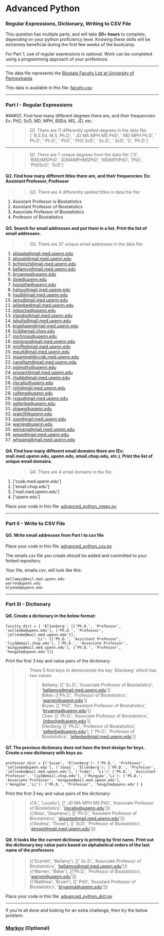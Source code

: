 # Advanced Python    

### Regular Expressions, Dictionary, Writing to CSV File  

This question has multiple parts, and will take **20+ hours** to complete, depending on your python proficiency level.  Knowing these skills will be extremely beneficial during the first few weeks of the bootcamp.

For Part 1, use of regular expressions is optional.  Work can be completed using a programming approach of your preference. 

---

The data file represents the [Biostats Faculty List at University of Pennsylvania](http://www.med.upenn.edu/cceb/biostat/faculty.shtml)

This data is available in this file:  [faculty.csv](python/faculty.csv)

--- 

### Part I - Regular Expressions  


####Q1. Find how many different degrees there are, and their frequencies: Ex:  PhD, ScD, MD, MPH, BSEd, MS, JD, etc.

>> Q1. There are 11 differently spelled degrees in the data file:  
[' B.S.Ed. M.S. Ph.D.', ' JD MA MPH MS PhD', ' MD MPH Ph.D', ' Ph.D', ' Ph.D.', ' PhD', ' PhD ScD', ' Sc.D.', ' ScD', '0', 'Ph.D.']

----------

>> Q1. There are 7 unique degrees from the data file:
['0', 'BSEdMSPhD', 'JDMAMPHMSPhD', 'MDMPHPhD', 'PhD', 'PhDScD', 'ScD']


#### Q2. Find how many different titles there are, and their frequencies:  Ex:  Assistant Professor, Professor

>> Q2. There are 4 differently spelled titles in data the file:  
1. Assistant Professor is Biostatistics  
2. Assistant Professor of Biostatistics  
3. Associate Professor of Biostatistics  
4. Professor of Biostatistics


#### Q3. Search for email addresses and put them in a list.  Print the list of email addresses.

>> Q3. There are 37 unique email addresses in the data file:
1. alisaste@mail.med.upenn.edu
2. atroxel@mail.med.upenn.edu
3. bcfrench@mail.med.upenn.edu
4. bellamys@mail.med.upenn.edu
5. bryanma@upenn.edu
6. dxie@upenn.edu
7. hongzhe@upenn.edu
8. hshou@mail.med.upenn.edu
9. hsu9@mail.med.upenn.edu
10. jaroy@mail.med.upenn.edu
11. jellenbe@mail.med.upenn.edu
12. jinboche@upenn.edu
13. jrlandis@mail.med.upenn.edu
14. jshults@mail.med.upenn.edu
15. knashawn@mail.med.upenn.edu
16. liy3@email.chop.edu
17. michross@upenn.edu
18. mingyao@mail.med.upenn.edu
19. mjoffe@mail.med.upenn.edu
20. mputt@mail.med.upenn.edu
21. msammel@cceb.med.upenn.edu
22. nanditam@mail.med.upenn.edu
23. pgimotty@upenn.edu
24. propert@mail.med.upenn.edu
25. rhubb@mail.med.upenn.edu
26. rlocalio@upenn.edu
27. rshi@mail.med.upenn.edu
28. ruifeng@upenn.edu
29. rxiao@mail.med.upenn.edu
30. sellenbe@upenn.edu
31. shawp@upenn.edu
32. sratclif@upenn.edu
33. sxie@mail.med.upenn.edu
34. warren@upenn.edu
35. weiyang@mail.med.upenn.edu
36. wguo@mail.med.upenn.edu
37. whwang@mail.med.upenn.edu


#### Q4. Find how many different email domains there are (Ex:  mail.med.upenn.edu, upenn.edu, email.chop.edu, etc.).  Print the list of unique email domains.

>> Q4. There are 4 email domains in the file:
1. ['cceb.med.upenn.edu']
2. ['email.chop.edu']
3. ['mail.med.upenn.edu']
4. ['upenn.edu']

Place your code in this file: [advanced_python_regex.py](python/advanced_python_regex.py)

---

### Part II - Write to CSV File

#### Q5.  Write email addresses from Part I to csv file

Place your code in this file: [advanced_python_csv.py](python/advanced_python_csv.py)

The emails.csv file you create should be added and committed to your forked repository.

Your file, emails.csv, will look like this:
```
bellamys@mail.med.upenn.edu
warren@upenn.edu
bryanma@upenn.edu
```

---

### Part III - Dictionary

#### Q6.  Create a dictionary in the below format:
```
faculty_dict = { 'Ellenberg': [['Ph.D.', 'Professor', 'sellenbe@upenn.edu'], ['Ph.D.', 'Professor', 'jellenbe@mail.med.upenn.edu']],
              'Li': [['Ph.D.', 'Assistant Professor', 'liy3@email.chop.edu'], ['Ph.D.', 'Associate Professor', 'mingyao@mail.med.upenn.edu'], ['Ph.D.', 'Professor', 'hongzhe@upenn.edu']]}
```
Print the first 3 key and value pairs of the dictionary:

>> There 5 first keys to demonstrate the key 'Ellenberg' which has two values  
>>> Bellamy: [[' Sc.D.', 'Associate Professor of Biostatistics', 'bellamys@mail.med.upenn.edu']]  
>>> Bilker: [['Ph.D.', 'Professor of Biostatistics', 'warren@upenn.edu']]  
>>> Bryan: [[' PhD', 'Assistant Professor of Biostatistics', 'bryanma@upenn.edu']]  
>>> Chen: [[' Ph.D.', 'Associate Professor of Biostatistics', 'jinboche@upenn.edu']]  
>>> Ellenberg: [[' Ph.D.', 'Professor of Biostatistics', 'sellenbe@upenn.edu'], [' Ph.D.', 'Professor of Biostatistics', 'jellenbe@mail.med.upenn.edu']]

#### Q7.  The previous dictionary does not have the best design for keys.  Create a new dictionary with keys as:

```
professor_dict = {('Susan', 'Ellenberg'): ['Ph.D.', 'Professor', 'sellenbe@upenn.edu'], ('Jonas', 'Ellenberg'): ['Ph.D.', 'Professor', 'jellenbe@mail.med.upenn.edu'], ('Yimei', 'Li'): ['Ph.D.', 'Assistant Professor', 'liy3@email.chop.edu'], ('Mingyao','Li'): ['Ph.D.', 'Associate Professor', 'mingyao@mail.med.upenn.edu'], ('Hongzhe','Li'): ['Ph.D.', 'Professor', 'hongzhe@upenn.edu'] }
```

Print the first 3 key and value pairs of the dictionary:

>> (('A.', 'Localio'), [[' JD MA MPH MS PhD', 'Associate Professor of Biostatistics', 'rlocalio@upenn.edu']])  
>> (('Alisa', 'Stephens'), [[' Ph.D.', 'Assistant Professor of Biostatistics', 'alisaste@mail.med.upenn.edu']])  
>> (('Andrea', 'Troxel'), [[' ScD', 'Professor of Biostatistics', 'atroxel@mail.med.upenn.edu']])

#### Q8.  It looks like the current dictionary is printing by first name.  Print out the dictionary key value pairs based on alphabetical orders of the last name of the professors

>> (('Scarlett', 'Bellamy'), [[' Sc.D.', 'Associate Professor of Biostatistics', 'bellamys@mail.med.upenn.edu']])  
>> (('Warren', 'Bilker'), [['Ph.D.', 'Professor of Biostatistics', 'warren@upenn.edu']])  
>> (('Matthew', 'Bryan'), [[' PhD', 'Assistant Professor of Biostatistics', 'bryanma@upenn.edu']])

Place your code in this file: [advanced_python_dict.py](python/advanced_python_dict.py)

--- 

If you're all done and looking for an extra challenge, then try the below problem:  

### [Markov](python/markov.py) (Optional)

